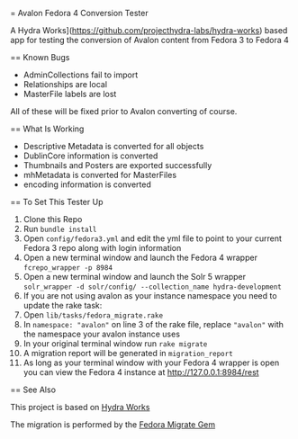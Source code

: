 = Avalon Fedora 4 Conversion Tester

A Hydra Works](https://github.com/projecthydra-labs/hydra-works) based app for testing the conversion of Avalon content from Fedora 3 to Fedora 4

== Known Bugs

* AdminCollections fail to import
* Relationships are local
* MasterFile labels are lost

All of these will be fixed prior to Avalon converting of course.

== What Is Working

* Descriptive Metadata is converted for all objects
* DublinCore information is converted
* Thumbnails and Posters are exported successfully
* mhMetadata is converted for MasterFiles
* encoding information is converted

== To Set This Tester Up

1. Clone this Repo
1. Run `bundle install`
1. Open `config/fedora3.yml` and edit the yml file to point to your current Fedora 3 repo along with login information
1. Open a new terminal window and launch the Fedora 4 wrapper `fcrepo_wrapper -p 8984`
1. Open a new terminal window and launch the Solr 5 wrapper `solr_wrapper -d solr/config/ --collection_name hydra-development`
1. If you are not using avalon as your instance namespace you need to update the rake task:
  1. Open `lib/tasks/fedora_migrate.rake`
  1. In `namespace: "avalon"` on line 3 of the rake file, replace `"avalon"` with the namespace your avalon instance uses
1. In your original terminal window run `rake migrate`
1. A migration report will be generated in `migration_report`
1. As long as your terminal window with your Fedora 4 wrapper is open you can view the Fedora 4 instance at http://127.0.0.1:8984/rest

== See Also

This project is based on [Hydra Works](https://github.com/projecthydra-labs/hydra-works)

The migration is performed by the [Fedora Migrate Gem](https://github.com/projecthydra-labs/fedora-migrate)
